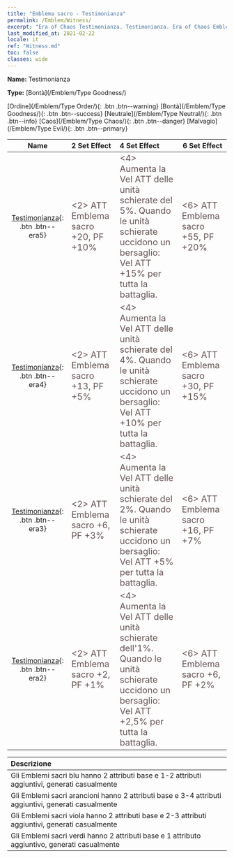 ```yaml
---
title: "Emblema sacro - Testimonianza"
permalink: /Emblem/Witness/
excerpt: "Era of Chaos Testimonianza. Testimonianza. Era of Chaos Emblema sacro Testimonianza. Era of Chaos Bontà Testimonianza"
last_modified_at: 2021-02-22
locale: it
ref: "Witness.md"
toc: false
classes: wide
---
```


 **Name:** Testimonianza

 **Type:** [Bontà](/Emblem/Type Goodness/)

  [Ordine](/Emblem/Type Order/){: .btn .btn--warning}   [Bontà](/Emblem/Type Goodness/){: .btn .btn--success}   [Neutrale](/Emblem/Type Neutral/){: .btn .btn--info}   [Caos](/Emblem/Type Chaos/){: .btn .btn--danger}   [Malvagio](/Emblem/Type Evil/){: .btn .btn--primary} 

  |         Name            |    2 Set Effect    |   4 Set Effect   | 6 Set Effect   | 
  |:-----------------------:|:-------------------|:-----------------|----------------| 
  | [Testimonianza](/Emblem/Witness/){: .btn .btn--era5} | <span style="color: #645252;font-size:20px">&lt;2&gt; ATT Emblema sacro +20, PF +10%</span> | <span style="color: #645252;font-size:20px">&lt;4&gt; Aumenta la Vel ATT delle unità schierate del 5%. Quando le unità schierate uccidono un bersaglio: Vel ATT +15% per tutta la battaglia.</span> | <span style="color: #645252;font-size:20px">&lt;6&gt; ATT Emblema sacro +55, PF +20%</span> | 
  | [Testimonianza](/Emblem/Witness/){: .btn .btn--era4} | <span style="color: #645252;font-size:20px">&lt;2&gt; ATT Emblema sacro +13, PF +5%</span> | <span style="color: #645252;font-size:20px">&lt;4&gt; Aumenta la Vel ATT delle unità schierate del 4%. Quando le unità schierate uccidono un bersaglio: Vel ATT +10% per tutta la battaglia.</span> | <span style="color: #645252;font-size:20px">&lt;6&gt; ATT Emblema sacro +30, PF +15%</span> | 
  | [Testimonianza](/Emblem/Witness/){: .btn .btn--era3} | <span style="color: #645252;font-size:20px">&lt;2&gt; ATT Emblema sacro +6, PF +3%</span> | <span style="color: #645252;font-size:20px">&lt;4&gt; Aumenta la Vel ATT delle unità schierate del 2%. Quando le unità schierate uccidono un bersaglio: Vel ATT +5% per tutta la battaglia.</span> | <span style="color: #645252;font-size:20px">&lt;6&gt; ATT Emblema sacro +16, PF +7%</span> | 
  | [Testimonianza](/Emblem/Witness/){: .btn .btn--era2} | <span style="color: #645252;font-size:20px">&lt;2&gt; ATT Emblema sacro +2, PF +1%</span> | <span style="color: #645252;font-size:20px">&lt;4&gt; Aumenta la Vel ATT delle unità schierate dell'1%. Quando le unità schierate uccidono un bersaglio: Vel ATT +2,5% per tutta la battaglia.</span> | <span style="color: #645252;font-size:20px">&lt;6&gt; ATT Emblema sacro +6, PF +2%</span> | 

  |         Descrizione            | 
  |:-------------------------------|
  | Gli Emblemi sacri blu hanno 2 attributi base e 1-2 attributi aggiuntivi, generati casualmente |
  | Gli Emblemi sacri arancioni hanno 2 attributi base e 3-4 attributi aggiuntivi, generati casualmente |
  | Gli Emblemi sacri viola hanno 2 attributi base e 2-3 attributi aggiuntivi, generati casualmente |
  | Gli Emblemi sacri verdi hanno 2 attributi base e 1 attributo aggiuntivo, generati casualmente |
